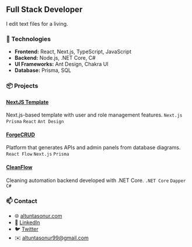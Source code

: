 ## Full Stack Developer

I edit text files for a living.

### 🔧 Technologies

- **Frontend:** React, Next.js, TypeScript, JavaScript
- **Backend:** Node.js, .NET Core, C#
- **UI Frameworks:** Ant Design, Chakra UI
- **Database:** Prisma, SQL

### 📦 Projects

#### [NextJS Template](https://github.com/Onurlulardan/nextjstemplate)
Next.js-based template with user and role management features.
`Next.js` `Prisma` `React` `Ant Design`

#### [ForgeCRUD](https://github.com/Onurlulardan/forgecrudio)
Platform that generates APIs and admin panels from database diagrams.
`React Flow` `Next.js` `Prisma`

#### [CleanFlow](https://github.com/Onurlulardan/cleanFlow)
Cleaning automation backend developed with .NET Core.
`.NET Core` `Dapper` `C#`


### 📫 Contact

- 🌐 [altuntasonur.com](https://altuntasonur.com/en)
- 💼 [LinkedIn](https://linkedin.com/in/onur-altuntas99)
- 🐦 [Twitter](https://twitter.com/altuntasonur99)
- ✉️ [altuntasonur99@gmail.com](mailto:altuntasonur99@gmail.com)
